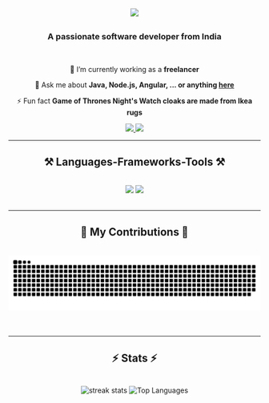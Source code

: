 
<h1 align="center">
    <img src="https://readme-typing-svg.herokuapp.com/?font=Righteous&size=35&center=true&vCenter=true&width=500&height=70&duration=4000&lines=Hi+There!+👋;+I'm+Dhananjay+!;" />
</h1>

<h3 align="center">A passionate software developer from India </h3>

<br/>

<div align="center">
 
 🔭 I’m currently working as a **freelancer**
 
 <!--🌱 I’m currently learning **Docker, Supabase, AWS**-->
💬 Ask me about **Java, Node.js, Angular, ... or anything [here](  )**

⚡ Fun fact **Game of Thrones Night's Watch cloaks are made from Ikea rugs**

 </div>
 
<div align="center"> 
  <a href="#">
    <img src="https://img.shields.io/badge/Gmail-333333?style=for-the-badge&logo=gmail&logoColor=red" />
  </a>
  <a href="https://www.linkedin.com/in/dhananjayram" target="_blank">
    <img src="https://img.shields.io/badge/LinkedIn-0077B5?style=for-the-badge&logo=linkedin&logoColor=white" target="_blank" />
  </a>
<!--   <a href="#" target="_blank">
     <img src="https://img.shields.io/badge/Portfolio-FF5722?style=for-the-badge&logo=todoist&logoColor=white" target="_blank" /> <!-- sqlite, safari, google-chrome are other good icon options 
  </a> -->
</div>

 <hr/>
 
<h2 align="center">⚒️ Languages-Frameworks-Tools ⚒️</h2>
<br/>
<div align="center">
    <img src="https://skillicons.dev/icons?i=java,bootstrap,html,css,vscode,github,figma,angular,tailwind,git" />
    <img src="https://skillicons.dev/icons?i=nodejs,javascript,typescript,express,firebase,mongodb,postman,nextjs,mysql" /><br>
</div>

<br/>
<hr/>

<div align="center">
  <h2>🐍 My Contributions 🐍</h2>
  <br>
  <img alt="snake eating my contributions" src="https://raw.githubusercontent.com/Dhananjay-mygithubcode/Dhananjay-mygithubcode/output/github-contribution-grid-snake-dark.svg" />
  <br/><br/><br/>
</div>

<hr/>

<h2 align="center">⚡ Stats ⚡</h2>
<br>
<div align="center">
  <img width=390 src="https://streak-stats.demolab.com?user=Dhananjay-mygithubcode&theme=transparent&exclude_days=Sun%2CMon%2CTue%2CWed%2CThu%2CFri%2CSat" alt="streak stats"/>
  <img width=328 src="https://github-readme-stats.vercel.app/api/top-langs/?username=Dhananjay-mygithubcode&layout=compact&theme=dark" alt="Top Languages"/>
</div>
<br>
